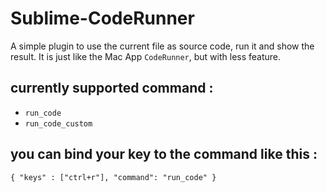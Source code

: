 Sublime-CodeRunner
==================

A simple plugin to use the current file as source code, run it and show the result.
It is just like the Mac App `CodeRunner`, but with less feature.


## currently supported command :
   -  `run_code`
   -  `run_code_custom`

## you can bind your key to the command like this :
   `{ "keys" : ["ctrl+r"], "command": "run_code" }`
